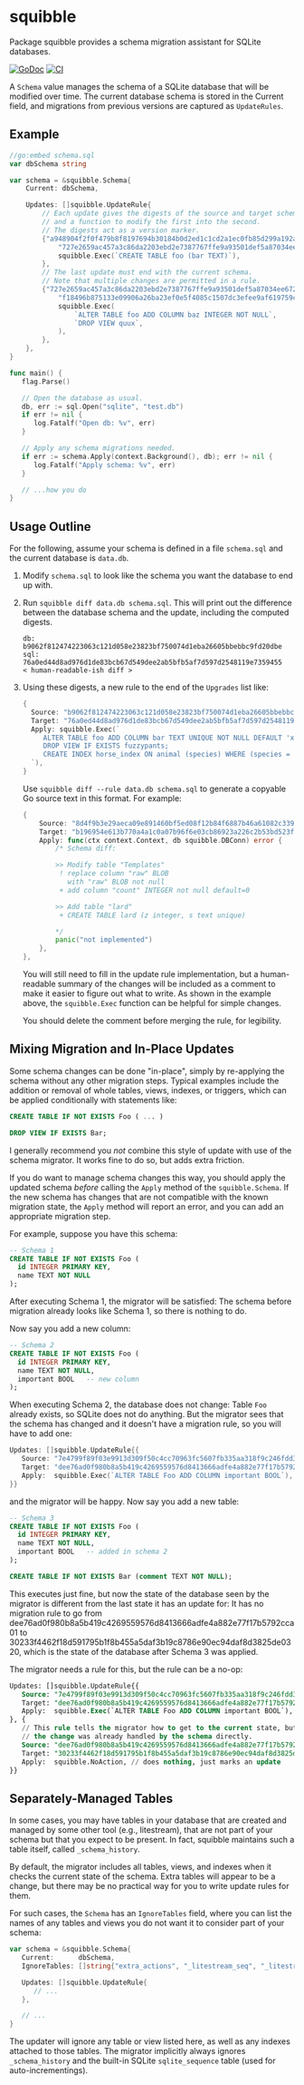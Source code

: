 # squibble

Package squibble provides a schema migration assistant for SQLite databases.

[![GoDoc](https://img.shields.io/static/v1?label=godoc&message=reference&color=white)](https://pkg.go.dev/github.com/tailscale/squibble)
[![CI](https://github.com/tailscale/squibble/actions/workflows/go-presubmit.yml/badge.svg?event=push&branch=main)](https://github.com/tailscale/squibble/actions/workflows/go-presubmit.yml)

A `Schema` value manages the schema of a SQLite database that will be modified
over time.  The current database schema is stored in the Current field, and
migrations from previous versions are captured as `UpdateRules`.

## Example

```go
//go:embed schema.sql
var dbSchema string

var schema = &squibble.Schema{
	Current: dbSchema,

	Updates: []squibble.UpdateRule{
		// Each update gives the digests of the source and target schemas,
		// and a function to modify the first into the second.
		// The digests act as a version marker.
		{"a948904f2f0f479b8f8197694b30184b0d2ed1c1cd2a1ec0fb85d299a192a447",
			"727e2659ac457a3c86da2203ebd2e7387767ffe9a93501def5a87034ee672750",
			squibble.Exec(`CREATE TABLE foo (bar TEXT)`),
		},
		// The last update must end with the current schema.
		// Note that multiple changes are permitted in a rule.
		{"727e2659ac457a3c86da2203ebd2e7387767ffe9a93501def5a87034ee672750",
			"f18496b875133e09906a26ba23ef0e5f4085c1507dc3efee9af619759cb0fafe",
			squibble.Exec(
				`ALTER TABLE foo ADD COLUMN baz INTEGER NOT NULL`,
				`DROP VIEW quux`,
			),
		},
	},
}

func main() {
   flag.Parse()

   // Open the database as usual.
   db, err := sql.Open("sqlite", "test.db")
   if err != nil {
      log.Fatalf("Open db: %v", err)
   }

   // Apply any schema migrations needed.
   if err := schema.Apply(context.Background(), db); err != nil {
      log.Fatalf("Apply schema: %v", err)
   }

   // ...how you do
}
```

## Usage Outline

For the following, assume your schema is defined in a file `schema.sql` and the
current database is `data.db`.

1. Modify `schema.sql` to look like the schema you want the database to end up
   with.

2. Run `squibble diff data.db schema.sql`. This will print out the difference
   between the database schema and the update, including the computed digests.

   ```
   db:  b9062f812474223063c121d058e23823bf750074d1eba26605bbebbc9fd20dbe
   sql: 76a0ed44d8ad976d1de83bcb67d549dee2ab5bfb5af7d597d2548119e7359455
   < human-readable-ish diff >
   ```

3. Using these digests, a new rule to the end of the `Upgrades` list like:

   ```go
   {
     Source: "b9062f812474223063c121d058e23823bf750074d1eba26605bbebbc9fd20dbe",  // from the db
     Target: "76a0ed44d8ad976d1de83bcb67d549dee2ab5bfb5af7d597d2548119e7359455",  // from the schema
     Apply: squibble.Exec(`
        ALTER TABLE foo ADD COLUMN bar TEXT UNIQUE NOT NULL DEFAULT 'xyzzy';
        DROP VIEW IF EXISTS fuzzypants;
        CREATE INDEX horse_index ON animal (species) WHERE (species = 'horse');
     `),
   }
   ```

   Use `squibble diff --rule data.db schema.sql` to generate a copyable Go
   source text in this format. For example:

   ```go
   {
       Source: "8d4f9b3e29aeca09e891460bf5ed08f12b84f6887b46a61082c339d49d7e0be8",
       Target: "b196954e613b770a4a1c0a07b96f6e03cb86923a226c2b53bd523fb759fef3d6",
       Apply: func(ctx context.Context, db squibble.DBConn) error {
           /* Schema diff:

           >> Modify table "Templates"
            ! replace column "raw" BLOB
              with "raw" BLOB not null
            + add column "count" INTEGER not null default=0

           >> Add table "lard"
            + CREATE TABLE lard (z integer, s text unique)

           */
           panic("not implemented")
       },
   },
   ```

   You will still need to fill in the update rule implementation, but a
   human-readable summary of the changes will be included as a comment to make
   it easier to figure out what to write.  As shown in the example above, the
   `squibble.Exec` function can be helpful for simple changes.

   You should delete the comment before merging the rule, for legibility.

## Mixing Migration and In-Place Updates

Some schema changes can be done "in-place", simply by re-applying the schema
without any other migration steps. Typical examples include the addition or
removal of whole tables, views, indexes, or triggers, which can be applied
conditionally with statements like:

```sql
CREATE TABLE IF NOT EXISTS Foo ( ... )

DROP VIEW IF EXISTS Bar;
```

I generally recommend you _not_ combine this style of update with use of the
schema migrator. It works fine to do so, but adds extra friction.

If you do want to manage schema changes this way, you should apply the updated
schema _before_ calling the `Apply` method of the `squibble.Schema`.  If the
new schema has changes that are not compatible with the known migration state,
the `Apply` method will report an error, and you can add an appropriate
migration step.

For example, suppose you have this schema:

```sql
-- Schema 1
CREATE TABLE IF NOT EXISTS Foo (
  id INTEGER PRIMARY KEY,
  name TEXT NOT NULL
);
```

After executing Schema 1, the migrator will be satisfied: The schema before
migration already looks like Schema 1, so there is nothing to do.

Now say you add a new column:

```sql
-- Schema 2
CREATE TABLE IF NOT EXISTS Foo (
  id INTEGER PRIMARY KEY,
  name TEXT NOT NULL,
  important BOOL   -- new column
);
```

When executing Schema 2, the database does not change: Table `Foo` already
exists, so SQLite does not do anything. But the migrator sees that the schema
has changed and it doesn't have a migration rule, so you will have to add one:

```go
Updates: []squibble.UpdateRule{{
   Source: "7e4799f89f03e9913d309f50c4cc70963fc5607fb335aa318f9c246fdd336488",
   Target: "dee76ad0f980b8a5b419c4269559576d8413666adfe4a882e77f17b5792cca01",
   Apply:  squibble.Exec(`ALTER TABLE Foo ADD COLUMN important BOOL`),
}}
```

and the migrator will be happy. Now say you add a new table:

```sql
-- Schema 3
CREATE TABLE IF NOT EXISTS Foo (
  id INTEGER PRIMARY KEY,
  name TEXT NOT NULL,
  important BOOL   -- added in schema 2
);

CREATE TABLE IF NOT EXISTS Bar (comment TEXT NOT NULL);
```

This executes just fine, but now the state of the database seen by the migrator
is different from the last state it has an update for: It has no migration rule
to go from dee76ad0f980b8a5b419c4269559576d8413666adfe4a882e77f17b5792cca01 to
30233f4462f18d591795b1f8b455a5daf3b19c8786e90ec94daf8d3825de0320, which is the
state of the database after Schema 3 was applied.

The migrator needs a rule for this, but the rule can be a no-op:

```sql
Updates: []squibble.UpdateRule{{
   Source: "7e4799f89f03e9913d309f50c4cc70963fc5607fb335aa318f9c246fdd336488",
   Target: "dee76ad0f980b8a5b419c4269559576d8413666adfe4a882e77f17b5792cca01",
   Apply:  squibble.Exec(`ALTER TABLE Foo ADD COLUMN important BOOL`),
}, {
   // This rule tells the migrator how to get to the current state, but
   // the change was already handled by the schema directly.
   Source: "dee76ad0f980b8a5b419c4269559576d8413666adfe4a882e77f17b5792cca01",
   Target: "30233f4462f18d591795b1f8b455a5daf3b19c8786e90ec94daf8d3825de0320",
   Apply:  squibble.NoAction, // does nothing, just marks an update
}}
```

## Separately-Managed Tables

In some cases, you may have tables in your database that are created and
managed by some other tool (e.g., litestream), that are not part of your schema
but that you expect to be present. In fact, squibble maintains such a table
itself, called `_schema_history`.

By default, the migrator includes all tables, views, and indexes when it checks
the current state of the schema. Extra tables will appear to be a change, but
there may be no practical way for you to write update rules for them.

For such cases, the `Schema` has an `IgnoreTables` field, where you can list
the names of any tables and views you do not want it to consider part of your
schema:

```go
var schema = &squibble.Schema{
   Current:      dbSchema,
   IgnoreTables: []string{"extra_actions", "_litestream_seq", "_litestream_lock"],

   Updates: []squibble.UpdateRule{
      // ...
   },

   // ...
}
```

The updater will ignore any table or view listed here, as well as any indexes
attached to those tables. The migrator implicitly always ignores `_schema_history`
and the built-in SQLite `sqlite_sequence` table (used for auto-incrementings).
